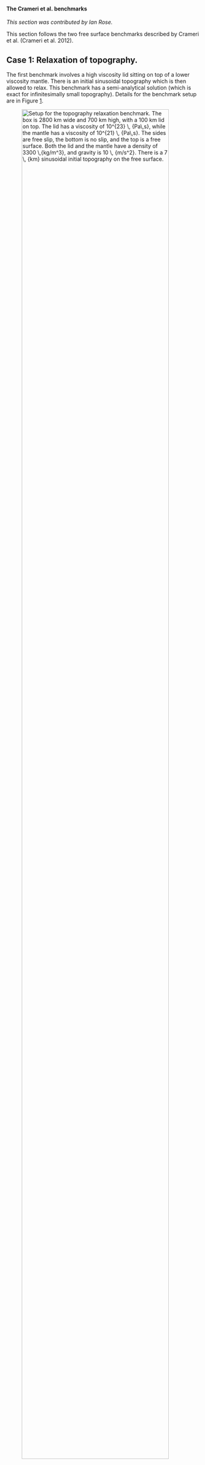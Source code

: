 #### The Crameri et al.&nbsp;benchmarks

*This section was contributed by Ian Rose.*

This section follows the two free surface benchmarks described by Crameri et
al. (Crameri et al. 2012).

## Case 1: Relaxation of topography.

The first benchmark involves a high viscosity lid sitting on top of a lower
viscosity mantle. There is an initial sinusoidal topography which is then
allowed to relax. This benchmark has a semi-analytical solution (which is
exact for infinitesimally small topography). Details for the benchmark setup
are in Figure&nbsp;[1][].

<div class="center">

<figure>
<img src="cookbooks/benchmarks/crameri_et_al/doc/initial_topography.png" id="fig:crameri-benchmark-initial-topography" style="width:95.0%" alt="Setup for the topography relaxation benchmark. The box is 2800 km wide and 700 km high, with a 100 km lid on top. The lid has a viscosity of 10^{23} \, {Pa\,s}, while the mantle has a viscosity of 10^{21} \, {Pa\,s}. The sides are free slip, the bottom is no slip, and the top is a free surface. Both the lid and the mantle have a density of 3300 \,{kg/m^3}, and gravity is 10 \, {m/s^2}. There is a 7 \, {km} sinusoidal initial topography on the free surface." /><figcaption aria-hidden="true"><em>Setup for the topography relaxation benchmark. The box is <span class="math inline">2800</span> km wide and <span class="math inline">700</span> km high, with a <span class="math inline">100</span> km lid on top. The lid has a viscosity of <span class="math inline">10<sup>23</sup>&#x2006;<em>P</em><em>a</em>&#x2006;<em>s</em></span>, while the mantle has a viscosity of <span class="math inline">10<sup>21</sup>&#x2006;<em>P</em><em>a</em>&#x2006;<em>s</em></span>. The sides are free slip, the bottom is no slip, and the top is a free surface. Both the lid and the mantle have a density of <span class="math inline">3300&#x2006;<em>k</em><em>g</em>/<em>m</em><sup>3</sup></span>, and gravity is <span class="math inline">10&#x2006;<em>m</em>/<em>s</em><sup>2</sup></span>. There is a <span class="math inline">7&#x2006;<em>k</em><em>m</em></span> sinusoidal initial topography on the free surface.</em></figcaption>
</figure>

</div>

The complete parameter file for this benchmark can be found in
[benchmarks/crameri_et_al/case_1/crameri_benchmark_1.prm](https://www.github.com/geodynamics/aspect/blob/main/benchmarks/crameri_et_al/case_1/crameri_benchmark_1.prm), the most relevant
parts of which are excerpted here:

``` prmfile
```

In particular, this benchmark uses a custom geometry model to set the initial
geometry. This geometry model, called &ldquo;`ReboundBox`,&rdquo; is based on
the `Box` geometry model. It generates a domain in using the same parameters
as `Box`, but then displaces all the nodes vertically with a sinusoidal
perturbation, where the magnitude and order of that perturbation are specified
in the `ReboundBox` subsection.

The characteristic timescales of topography relaxation are significantly
smaller than those of mantle convection. Taking timesteps larger than this
relaxation timescale tends to cause sloshing instabilities, which are
described further in Section&nbsp;{ref}`sec:freesurface`. Some sort of
stabilization is required to take large timesteps. In this benchmark, however,
we are interested in the relaxation timescale, so we are free to take very
small timesteps (in this case, 0.01 times the CFL number). As can be seen in
Figure&nbsp;[2][], the results of all the codes which are included in this
comparison are basically indistinguishable.

<div class="center">

<figure>
<embed src="cookbooks/benchmarks/crameri_et_al/doc/crameri_1_comparison.pdf" id="fig:crameri-benchmark-relaxation-topography" style="width:95.0%" /><figcaption aria-hidden="true"><em>Results for the topography relaxation benchmark, showing maximum topography versus time. Over about <span class="math inline">100</span> ka the topography completely disappears. The results of four free surface codes, as well as the semi-analytic solution, are nearly identical.</em></figcaption>
</figure>

</div>

## Case 2: Dynamic topography.

Case two is more complicated. Unlike the case one, it occurs over mantle
convection timescales. In this benchmark there is the same high viscosity lid
over a lower viscosity mantle. However, now there is a blob of buoyant
material rising in the center of the domain, causing dynamic topography at the
surface. The details for the setup are in the caption of Figure&nbsp;[3][].

<div class="center">

<figure>
<img src="cookbooks/benchmarks/crameri_et_al/doc/rising_blob.png" id="fig:crameri-benchmark-rising-blob" style="width:95.0%" alt="Setup for the dynamic topography benchmark. Again, the domain is 2800 km wide and 700 km high. A 100 km thick lid with viscosity 10^{23} overlies a mantle with viscosity 10^{21}. Both the lid and the mantle have a density of 3300\,kg/m^3. A blob with diameter 100 km lies 300 km from the bottom of the domain. The blob has a density of 3200 kg/m^3 and a viscosity of 10^{20} Pa s." /><figcaption aria-hidden="true"><em>Setup for the dynamic topography benchmark. Again, the domain is <span class="math inline">2800</span> km wide and <span class="math inline">700</span> km high. A <span class="math inline">100</span> km thick lid with viscosity <span class="math inline">10<sup>23</sup></span> overlies a mantle with viscosity <span class="math inline">10<sup>21</sup></span>. Both the lid and the mantle have a density of <span class="math inline">3300&#x2006;<em>k</em><em>g</em>/<em>m</em><sup>3</sup></span>. A blob with diameter <span class="math inline">100</span> km lies <span class="math inline">300</span> km from the bottom of the domain. The blob has a density of <span class="math inline">3200<em>k</em><em>g</em>/<em>m</em><sup>3</sup></span> and a viscosity of <span class="math inline">10<sup>20</sup></span> Pa s.</em></figcaption>
</figure>

</div>

Case two requires higher resolution and longer time integrations than case
one. The benchmark is over 20 million years and builds dynamic topography of
$\sim 800$ meters.

<div class="center">

<figure>
<embed src="cookbooks/benchmarks/crameri_et_al/doc/crameri_2_comparison.pdf" id="fig:crameri-2-comparison" style="width:95.0%" /><figcaption aria-hidden="true"><em>Evolution of topography for the dynamic topography benchmark. The maximum topography is shown as a function of time, for as well as for several other codes participating in the benchmark. This benchmark shows considerably more scatter between the codes.</em></figcaption>
</figure>

</div>

Again, we excerpt the most relevant parts of the parameter file for this
benchmark, with the full thing available in
[benchmarks/crameri_et_al/case_2/crameri_benchmark_2.prm](https://www.github.com/geodynamics/aspect/blob/main/benchmarks/crameri_et_al/case_2/crameri_benchmark_2.prm). Here we use the
&ldquo;Multicomponent&rdquo; material model, which allows us to easily set up
a number of compositional fields with different material properties. The first
compositional field corresponds to background mantle, the second corresponds
to the rising blob, and the third corresponds to the viscous lid.

Furthermore, the results of this benchmark are sensitive to the mesh
refinement and timestepping parameters. Here we have nine refinement levels,
and refine according to density and the compositional fields.

``` prmfile
```

Unlike the first benchmark, for case two there is no (semi) analytical
solution to compare against. Furthermore, the time integration for this
benchmark is much longer, allowing for errors to accumulate. As such, there is
considerably more scatter between the participating codes. does, however, fall
within the range of the other results, and the curve is somewhat less wiggly.
The results for maximum topography versus time are shown in&nbsp;[4][]

The precise values for topography at a given time are quite dependent on the
resolution and timestepping parameters. Following (Crameri et al. 2012) we
investigate the convergence of the maximum topography at 3 Ma as a function of
CFL number and mesh resolution. The results are shown in figure&nbsp;[5][].

<div class="center">

<figure>
<embed src="cookbooks/benchmarks/crameri_et_al/doc/crameri_2_convergence.pdf" id="fig:crameri-benchmark-convergence" style="width:100.0%" /><figcaption aria-hidden="true"><em>Convergence for case two. Left: Logarithm of the error with decreasing CFL number. As the CFL number decreases, the error gets smaller. However, once it reaches a value of <span class="math inline">&#x2004;&#x223C;&#x2004;0.1</span>, there stops being much improvement in accuracy. Right: Logarithm of the error with increasing maximum mesh resolution. As the resolution increases, so does the accuracy.</em></figcaption>
</figure>

</div>

We find that at 3 Ma converges to a maximum topography of $\sim$<!-- -->396
meters. This is slightly different from what MILAMIN_VEP reported as its
convergent value in (Crameri et al. 2012), but still well within the range of
variation of the codes. Additionally, we note that is able to achieve good
results with relatively less mesh resolution due to the ability to adaptively
refine in the regions of interest (namely, the blob and the high viscosity
lid).

Accuracy improves roughly linearly with decreasing CFL number, though stops
improving at CFL $\sim 0.1$. Accuracy also improves with increasing mesh
resolution, though its convergence order does not seem to be excellent. It is
possible that other mesh refinement parameters than we tried in this benchmark
could improve the convergence. The primary challenge in accuracy is limiting
numerical diffusion of the rising blob. If the blob becomes too diffuse, its
ability to lift topography is diminished. It would be instructive to compare
the results of this benchmark using particles with the results using
compositional fields.

<div id="refs" class="references csl-bib-body hanging-indent">

<div id="ref-CSG12" class="csl-entry">

Crameri, F., H. Schmeling, G. J. Golabek, T. Duretz, R. Orendt, S. J. H.
Buiter, D. A. May, B. J. P. Kaus, T. V. Gerya, and P. J. Tackley. 2012.
&ldquo;A Comparison of Numerical Surface Topography Calculations in Geodynamic
Modelling: An Evaluation of the &lsquo;Sticky Air&rsquo; Method.&rdquo;
*Geophysical Journal International* 189 (1): 38&ndash;54.

</div>

</div>

  [1]: #fig:crameri-benchmark-initial-topography
  [benchmarks/crameri_et_al/case_1/crameri_benchmark_1.prm]: benchmarks/crameri_et_al/case_1/crameri_benchmark_1.prm
  [2]: #sec:freesurface
  [2]: #fig:crameri-benchmark-relaxation-topography
  [3]: #fig:crameri-benchmark-rising-blob
  [benchmarks/crameri_et_al/case_2/crameri_benchmark_2.prm]: benchmarks/crameri_et_al/case_2/crameri_benchmark_2.prm
  [4]: #fig:crameri-2-comparison
  [5]: #fig:crameri-benchmark-convergence
